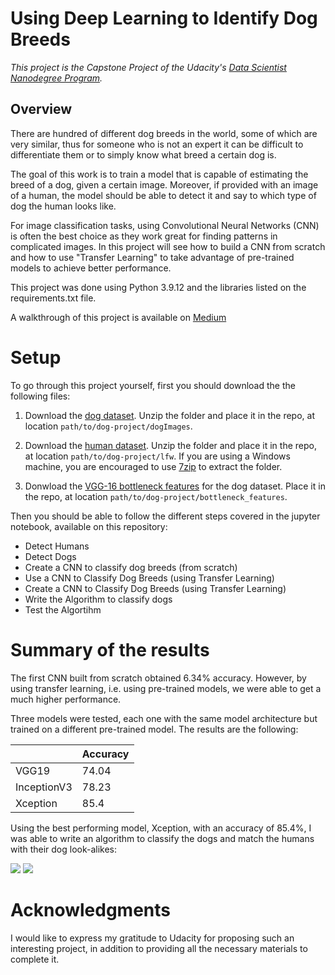 # Using Deep Learning to Identify Dog Breeds
*This project is the Capstone Project of the Udacity's [Data Scientist Nanodegree Program](https://www.udacity.com/course/data-scientist-nanodegree--nd025).*

## Overview
There are hundred of different dog breeds in the world, some of which are very similar, thus for someone who is not an expert it can be difficult to differentiate them or to simply know what breed a certain dog is.

The goal of this work is to train a model that is capable of estimating the breed of a dog, given a certain image. Moreover, if provided with an image of a human, the model should be able to detect it and say to which type of dog the human looks like.

For image classification tasks, using Convolutional Neural Networks (CNN) is often the best choice as they work great for finding patterns in complicated images. In this project will see how to build a CNN from scratch and how to use "Transfer Learning" to take advantage of pre-trained models to achieve better performance.

This project was done using Python 3.9.12 and the libraries listed on the requirements.txt file.

A walkthrough of this project is available on [Medium](https://medium.com/@pcmaldonado/how-to-use-deep-learning-to-identify-dog-breeds-c4266adb4f15)

# Setup
To go through this project yourself, first you should download the the following files:

1. Download the [dog dataset](https://s3-us-west-1.amazonaws.com/udacity-aind/dog-project/dogImages.zip).  Unzip the folder and place it in the repo, at location `path/to/dog-project/dogImages`. 

2. Download the [human dataset](https://s3-us-west-1.amazonaws.com/udacity-aind/dog-project/lfw.zip).  Unzip the folder and place it in the repo, at location `path/to/dog-project/lfw`.  If you are using a Windows machine, you are encouraged to use [7zip](http://www.7-zip.org/) to extract the folder. 

3. Donwload the [VGG-16 bottleneck features](https://s3-us-west-1.amazonaws.com/udacity-aind/dog-project/DogVGG16Data.npz) for the dog dataset.  Place it in the repo, at location `path/to/dog-project/bottleneck_features`.

Then you should be able to follow the different steps covered in the jupyter notebook, available on this repository:
- Detect Humans
- Detect Dogs
- Create a CNN to classify dog breeds (from scratch)
- Use a CNN to Classify Dog Breeds (using Transfer Learning)
- Create a CNN to Classify Dog Breeds (using Transfer Learning)
- Write the Algorithm to classify dogs
- Test the Algortihm


# Summary of the results
The first CNN built from scratch obtained 6.34% accuracy. However, by using transfer learning, i.e. using pre-trained models, we were able to get a much higher performance.

Three models were tested, each one with the same model architecture but trained on a different pre-trained model. The results are the following:

|             | Accuracy |
| ------------| ---------|
| VGG19       | 74.04    |
| InceptionV3 | 78.23    |
| Xception    | 85.4     |

Using the best performing model, Xception, with an accuracy of 85.4%, I was able to write an algorithm to classify the dogs and match the humans with their dog look-alikes:

![](https://cdn-images-1.medium.com/max/800/1*mwqWmp3TglOb-rRst6RsQA.png)
![](https://cdn-images-1.medium.com/max/800/1*SEIdDHBdBnr2zbK-QbuVBw.png)



# Acknowledgments
I would like to express my gratitude to Udacity for proposing such an interesting project, in addition to providing all the necessary materials to complete it.